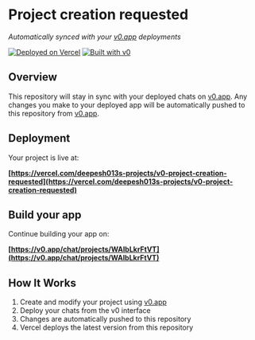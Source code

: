 # Project creation requested

*Automatically synced with your [v0.app](https://v0.app) deployments*

[![Deployed on Vercel](https://img.shields.io/badge/Deployed%20on-Vercel-black?style=for-the-badge&logo=vercel)](https://vercel.com/deepesh013s-projects/v0-project-creation-requested)
[![Built with v0](https://img.shields.io/badge/Built%20with-v0.app-black?style=for-the-badge)](https://v0.app/chat/projects/WAlbLkrFtVT)

## Overview

This repository will stay in sync with your deployed chats on [v0.app](https://v0.app).
Any changes you make to your deployed app will be automatically pushed to this repository from [v0.app](https://v0.app).

## Deployment

Your project is live at:

**[https://vercel.com/deepesh013s-projects/v0-project-creation-requested](https://vercel.com/deepesh013s-projects/v0-project-creation-requested)**

## Build your app

Continue building your app on:

**[https://v0.app/chat/projects/WAlbLkrFtVT](https://v0.app/chat/projects/WAlbLkrFtVT)**

## How It Works

1. Create and modify your project using [v0.app](https://v0.app)
2. Deploy your chats from the v0 interface
3. Changes are automatically pushed to this repository
4. Vercel deploys the latest version from this repository
